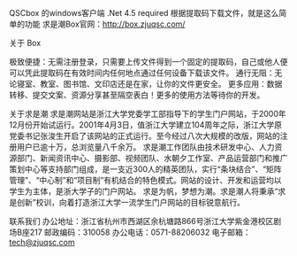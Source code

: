 QSCbox 的windows客户端
.Net 4.5 required
根据提取码下载文件，就是这么简单的功能
求是潮Box官网：http://box.zjuqsc.com/



关于 Box

极致便捷：无需注册登录，只需要上传文件得到一个固定的提取码，自己或他人便可以凭此提取码在有效时间内任何地点通过任何设备下载该文件。
通行无阻：无论寝室、教室、图书馆、文印店还是在家，让你的文件更安全。
更多应用：数据转移、提交文案、资源分享甚至隔空表白！更多的使用方法等待你的开发。

关于求是潮
求是潮网站是浙江大学党委学工部指导下的学生门户网站，于2000年12月份开始试运行。2001年4月3日，值浙江大学建立104周年之际，浙江大学原党委书记张浚生开启了该网站的正式运行。至今经过八次大规模的改版，网站的注册用户已逾十万，总浏览量八千余万。
求是潮工作团队由技术研发中心、人力资源部门、新闻资讯中心、摄影部、视频团队、水朝夕工作室、产品运营部门和推广策划中心等支持部门组成，是一支近300人的精英团队，实行“条块结合”、“矩阵管理”、“中心制”和“项目制”有机结合的特色模式。网站的设计、开发和运营均以学生为主体，是浙大学子的门户网站。
求是为帆，梦想为潮。求是潮人将秉承“求是创新”校训，向着打造浙江大学一流学生门户网站的目标锐意航行。


联系我们
办公地址：浙江省杭州市西湖区余杭塘路866号浙江大学紫金港校区剧场B座217
邮政编码：310058
办公电话：0571-88206032
电子邮箱：tech@zjuqsc.com